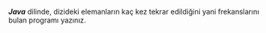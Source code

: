 
***Java*** dilinde, dizideki elemanların kaç kez tekrar edildiğini yani frekanslarını bulan programı yazınız.
